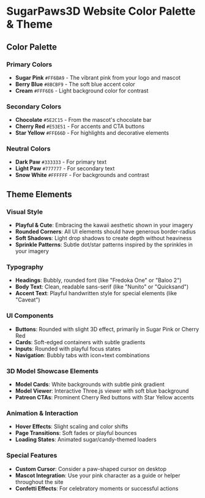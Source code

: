 # SugarPaws3D Website Color Palette & Theme

## Color Palette

### Primary Colors
- **Sugar Pink** `#FF6BA9` - The vibrant pink from your logo and mascot
- **Berry Blue** `#8BCBF9` - The soft blue accent color
- **Cream** `#FFF6E6` - Light background color for contrast

### Secondary Colors
- **Chocolate** `#5E2C15` - From the mascot's chocolate bar
- **Cherry Red** `#E53E51` - For accents and CTA buttons
- **Star Yellow** `#FFE66D` - For highlights and decorative elements

### Neutral Colors
- **Dark Paw** `#333333` - For primary text
- **Light Paw** `#777777` - For secondary text
- **Snow White** `#FFFFFF` - For backgrounds and contrast

## Theme Elements

### Visual Style
- **Playful & Cute**: Embracing the kawaii aesthetic shown in your imagery
- **Rounded Corners**: All UI elements should have generous border-radius
- **Soft Shadows**: Light drop shadows to create depth without heaviness
- **Sprinkle Patterns**: Subtle dot/star patterns inspired by the sprinkles in your imagery

### Typography
- **Headings**: Bubbly, rounded font (like "Fredoka One" or "Baloo 2")
- **Body Text**: Clean, readable sans-serif (like "Nunito" or "Quicksand")
- **Accent Text**: Playful handwritten style for special elements (like "Caveat")

### UI Components
- **Buttons**: Rounded with slight 3D effect, primarily in Sugar Pink or Cherry Red
- **Cards**: Soft-edged containers with subtle gradients
- **Inputs**: Rounded with playful focus states
- **Navigation**: Bubbly tabs with icon+text combinations

### 3D Model Showcase Elements
- **Model Cards**: White backgrounds with subtle pink gradient
- **Model Viewer**: Interactive Three.js viewer with soft blue background
- **Patreon CTAs**: Prominent Cherry Red buttons with Star Yellow accents

### Animation & Interaction
- **Hover Effects**: Slight scaling and color shifts
- **Page Transitions**: Soft fades or playful bounces
- **Loading States**: Animated sugar/candy-themed loaders

### Special Features
- **Custom Cursor**: Consider a paw-shaped cursor on desktop
- **Mascot Integration**: Use your pink character as a guide or helper throughout the site
- **Confetti Effects**: For celebratory moments or successful actions